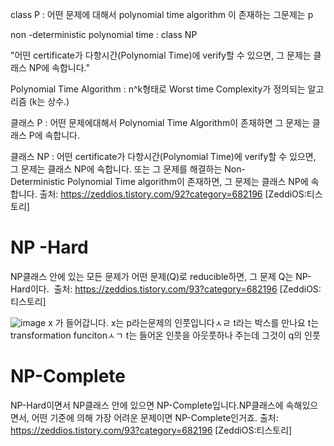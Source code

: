 class P : 어떤 문제에 대해서 polynomial time algorithm 이 존재하는 그문제는 p

non -deterministic polynomial time : class NP

"어떤 certificate가 다항시간(Polynomial Time)에 verify할 수 있으면, 그 문제는 클래스 NP에 속합니다."

Polynomial Time Algorithm : n^k형태로 Worst time Complexity가 정의되는 알고리즘 (k는 상수.)

클래스 P : 어떤 문제에대해서 Polynomial Time Algorithm이 존재하면 그 문제는 클래스 P에 속합니다.

클래스 NP : 어떤 certificate가 다항시간(Polynomial Time)에 verify할 수 있으면, 그 문제는 클래스 NP에 속합니다. 또는 그 문제를 해결하는 Non-Deterministic Polynomial Time algorithm이 존재하면, 그 문제는 클래스 NP에 속합니다.
출처: https://zeddios.tistory.com/92?category=682196 [ZeddiOS:티스토리]



# NP -Hard

NP클래스 안에 있는 모든 문제가 어떤 문제(Q)로 reducible하면, 그 문제 Q는 NP-Hard이다. 
출처: https://zeddios.tistory.com/93?category=682196 [ZeddiOS:티스토리]

![image](https://user-images.githubusercontent.com/78690390/175808675-0e66fe78-f586-4367-bb5d-d25bd9f82466.png)
x 가 들어갑니다. x는 p라는문제의 인풋입니다ㅅㄹ
t라는 박스를 만나요 t는 transformation funcitonㅅㄱ
t는 들어온 인풋을 아웃풋하나 주는데 그것이 q의 인풋



# NP-Complete

NP-Hard이면서 NP클래스 안에 있으면 NP-Complete입니다.NP클래스에 속해있으면서, 어떤 기준에 의해 가장 어려운 문제이면 NP-Complete인거죠.
출처: https://zeddios.tistory.com/93?category=682196 [ZeddiOS:티스토리]
